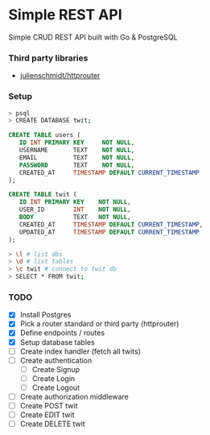 # Simple REST API
Simple CRUD REST API built with Go & PostgreSQL

### Third party libraries
- [julienschmidt/httprouter](github.com/julienschmidt/httprouter)

### Setup

```sh
> psql
> CREATE DATABASE twit;
```

```sql
CREATE TABLE users (
   ID INT PRIMARY KEY     NOT NULL,
   USERNAME       TEXT    NOT NULL,
   EMAIL          TEXT    NOT NULL,
   PASSWORD       TEXT    NOT NULL,
   CREATED_AT     TIMESTAMP DEFAULT CURRENT_TIMESTAMP
);

CREATE TABLE twit (
   ID INT PRIMARY KEY    NOT NULL,
   USER_ID        INT    NOT NULL,
   BODY           TEXT   NOT NULL,
   CREATED_AT     TIMESTAMP DEFAULT CURRENT_TIMESTAMP,
   UPDATED_AT     TIMESTAMP DEFAULT CURRENT_TIMESTAMP
);
```

```sh
> \l # list dbs
> \d # list tables
> \c twit # connect to twit db
> SELECT * FROM twit;
```

### TODO
- [x] Install Postgres
- [x] Pick a router standard or third party (httprouter)
- [x] Define endpoints / routes
- [x] Setup database tables
- [ ] Create index handler (fetch all twits)
- [ ] Create authentication
  - [ ] Create Signup
  - [ ] Create Login
  - [ ] Create Logout
- [ ] Create authorization middleware
- [ ] Create POST twit
- [ ] Create EDIT twit
- [ ] Create DELETE twit
